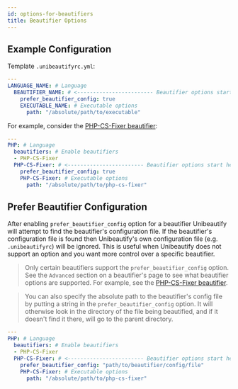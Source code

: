 ```yaml
---
id: options-for-beautifiers
title: Beautifier Options
---
```


## Example Configuration

Template `.unibeautifyrc.yml`:

```yaml
---
LANGUAGE_NAME: # Language
  BEAUTIFIER_NAME: # <------------------------ Beautifier options start here
    prefer_beautifier_config: true
    EXECUTABLE_NAME: # Executable options
      path: "/absolute/path/to/executable"
```

For example, consider the [PHP-CS-Fixer beautifier](/docs/beautifier-php-cs-fixer.html):

```yaml
---
PHP: # Language
  beautifiers: # Enable beautifiers
  - PHP-CS-Fixer
  PHP-CS-Fixer: # <------------------------ Beautifier options start here
    prefer_beautifier_config: true
    PHP-CS-Fixer: # Executable options
      path: "/absolute/path/to/php-cs-fixer"
```

## Prefer Beautifier Configuration

After enabling `prefer_beautifier_config` option for a beautifier Unibeautify will attempt to find the beautifier's configuration file.
If the beautifier's configuration file is found then Unibeautify's own configuration file (e.g. `.unibeautifyrc`) will be ignored.
This is useful when Unibeautify does not support an option and you want more control over a specific beautifier.

> Only certain beautifiers support the `prefer_beautifier_config` option. See the `Advanced` section on a beautifier's page to see what beautifier options are supported. For example, see the [PHP-CS-Fixer beautifier](/docs/beautifier-php-cs-fixer.html#advanced).

> You can also specify the absolute path to the beautifier's config file by putting a string in the `prefer_beautifier_config` option. It will otherwise look in the directory of the file being beautified, and if it doesn't find it there, will go to the parent directory.

```yaml
---
PHP: # Language
  beautifiers: # Enable beautifiers
  - PHP-CS-Fixer
  PHP-CS-Fixer: # <------------------------ Beautifier options start here
    prefer_beautifier_config: "path/to/beautifier/config/file"
    PHP-CS-Fixer: # Executable options
      path: "/absolute/path/to/php-cs-fixer"
```